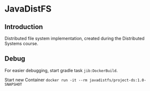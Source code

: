 # JavaDistFS

## Introduction

Distributed file system implementation, created during the Distributed Systems course.

## Debug

For easier debugging, start gradle task `jib:DockerBuild`.

Start new Container `docker run -it --rm javadistfs/project-ds:1.0-SNAPSHOT
`
